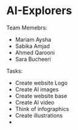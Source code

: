 # AI-Explorers

Team Memebrs:
- Mariam Aysha
- Sabika Amjad
- Ahmed Qarooni
- Sara Bucheeri

Tasks:
- Create website Logo
- Create AI images
- Create website base
- Create AI video
- Think of infographics
- Create illustrations
- 
